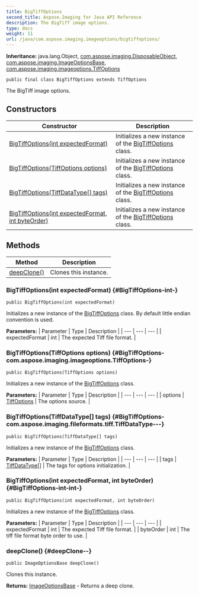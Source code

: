 ```yaml
---
title: BigTiffOptions
second_title: Aspose.Imaging for Java API Reference
description: The BigTiff image options.
type: docs
weight: 11
url: /java/com.aspose.imaging.imageoptions/bigtiffoptions/
---
```

**Inheritance:**
java.lang.Object, [com.aspose.imaging.DisposableObject](../../com.aspose.imaging/disposableobject), [com.aspose.imaging.ImageOptionsBase](../../com.aspose.imaging/imageoptionsbase), [com.aspose.imaging.imageoptions.TiffOptions](../../com.aspose.imaging.imageoptions/tiffoptions)
```
public final class BigTiffOptions extends TiffOptions
```

The BigTiff image options.
## Constructors

| Constructor | Description |
| --- | --- |
| [BigTiffOptions(int expectedFormat)](#BigTiffOptions-int-) | Initializes a new instance of the [BigTiffOptions](../../com.aspose.imaging.imageoptions/bigtiffoptions) class. |
| [BigTiffOptions(TiffOptions options)](#BigTiffOptions-com.aspose.imaging.imageoptions.TiffOptions-) | Initializes a new instance of the [BigTiffOptions](../../com.aspose.imaging.imageoptions/bigtiffoptions) class. |
| [BigTiffOptions(TiffDataType[] tags)](#BigTiffOptions-com.aspose.imaging.fileformats.tiff.TiffDataType---) | Initializes a new instance of the [BigTiffOptions](../../com.aspose.imaging.imageoptions/bigtiffoptions) class. |
| [BigTiffOptions(int expectedFormat, int byteOrder)](#BigTiffOptions-int-int-) | Initializes a new instance of the [BigTiffOptions](../../com.aspose.imaging.imageoptions/bigtiffoptions) class. |
## Methods

| Method | Description |
| --- | --- |
| [deepClone()](#deepClone--) | Clones this instance. |
### BigTiffOptions(int expectedFormat) {#BigTiffOptions-int-}
```
public BigTiffOptions(int expectedFormat)
```


Initializes a new instance of the [BigTiffOptions](../../com.aspose.imaging.imageoptions/bigtiffoptions) class. By default little endian convention is used.

**Parameters:**
| Parameter | Type | Description |
| --- | --- | --- |
| expectedFormat | int | The expected Tiff file format. |

### BigTiffOptions(TiffOptions options) {#BigTiffOptions-com.aspose.imaging.imageoptions.TiffOptions-}
```
public BigTiffOptions(TiffOptions options)
```


Initializes a new instance of the [BigTiffOptions](../../com.aspose.imaging.imageoptions/bigtiffoptions) class.

**Parameters:**
| Parameter | Type | Description |
| --- | --- | --- |
| options | [TiffOptions](../../com.aspose.imaging.imageoptions/tiffoptions) | The options source. |

### BigTiffOptions(TiffDataType[] tags) {#BigTiffOptions-com.aspose.imaging.fileformats.tiff.TiffDataType---}
```
public BigTiffOptions(TiffDataType[] tags)
```


Initializes a new instance of the [BigTiffOptions](../../com.aspose.imaging.imageoptions/bigtiffoptions) class.

**Parameters:**
| Parameter | Type | Description |
| --- | --- | --- |
| tags | [TiffDataType\[\]](../../com.aspose.imaging.fileformats.tiff/tiffdatatype) | The tags for options initialization. |

### BigTiffOptions(int expectedFormat, int byteOrder) {#BigTiffOptions-int-int-}
```
public BigTiffOptions(int expectedFormat, int byteOrder)
```


Initializes a new instance of the [BigTiffOptions](../../com.aspose.imaging.imageoptions/bigtiffoptions) class.

**Parameters:**
| Parameter | Type | Description |
| --- | --- | --- |
| expectedFormat | int | The expected Tiff file format. |
| byteOrder | int | The tiff file format byte order to use. |

### deepClone() {#deepClone--}
```
public ImageOptionsBase deepClone()
```


Clones this instance.

**Returns:**
[ImageOptionsBase](../../com.aspose.imaging/imageoptionsbase) - Returns a deep clone.
